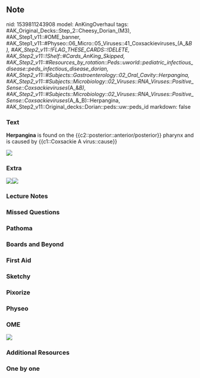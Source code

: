 ## Note
nid: 1539811243908
model: AnKingOverhaul
tags: #AK_Original_Decks::Step_2::Cheesy_Dorian_(M3), #AK_Step1_v11::#OME_banner, #AK_Step1_v11::#Physeo::06_Micro::05_Viruses::41_Coxsackieviruses_(A_&_B), #AK_Step2_v11::!FLAG_THESE_CARDS::!DELETE, #AK_Step2_v11::!Shelf::#Cards_AnKing_Skipped, #AK_Step2_v11::#Resources_by_rotation::Peds::uworld::pediatric_infectious_disease::peds_infectious_disease_dorian, #AK_Step2_v11::#Subjects::Gastroenterology::02_Oral_Cavity::Herpangina, #AK_Step2_v11::#Subjects::Microbiology::02_Viruses::RNA_Viruses::Positive_Sense::Coxsackieviruses_(A_&_B), #AK_Step2_v11::#Subjects::Microbiology::02_Viruses::RNA_Viruses::Positive_Sense::Coxsackieviruses_(A_&_B)::Herpangina, #AK_Step2_v11::Original_decks::Dorian::peds::uw::peds_id
markdown: false

### Text
<b>Herpangina</b> is found on the
{{c2::posterior::anterior/posterior}} pharynx and is caused by
{{c1::Coxsackie A virus::cause}}
<div><img src="big_5081d9272a639.jpg"></div>

### Extra
<div><img src="herpangina.png"><img src="herpaan.png"></div>

### Lecture Notes


### Missed Questions


### Pathoma


### Boards and Beyond


### First Aid


### Sketchy


### Pixorize


### Physeo


### OME
<div class="ome-widget">
  <a href="https://onlinemeded.org?ref=anki"><img src=
  "_OME_AnkiFlashcards_General_3.png"></a>
</div>

### Additional Resources


### One by one

